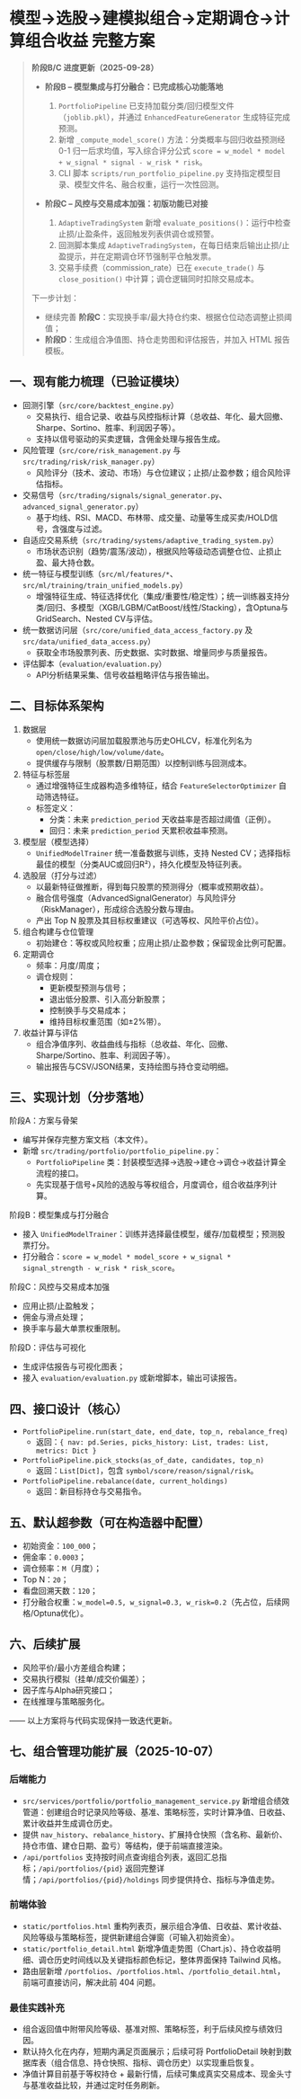 # 模型→选股→建模拟组合→定期调仓→计算组合收益 完整方案

> **阶段B/C 进度更新（2025-09-28）**
>
> - **阶段B – 模型集成与打分融合：已完成核心功能落地**  
>   1. `PortfolioPipeline` 已支持加载分类/回归模型文件（`joblib.pkl`），并通过 `EnhancedFeatureGenerator` 生成特征完成预测。  
>   2. 新增 `_compute_model_score()` 方法：分类概率与回归收益预测经 0-1 归一后求均值，写入综合评分公式 `score = w_model * model + w_signal * signal - w_risk * risk`。  
>   3. CLI 脚本 `scripts/run_portfolio_pipeline.py` 支持指定模型目录、模型文件名、融合权重，运行一次性回测。
>
> - **阶段C – 风控与交易成本加强：初版功能已对接**  
>   1. `AdaptiveTradingSystem` 新增 `evaluate_positions()`：运行中检查止损/止盈条件，返回触发列表供调仓或预警。  
>   2. 回测脚本集成 `AdaptiveTradingSystem`，在每日结束后输出止损/止盈提示，并在定期调仓环节强制平仓触发票。  
>   3. 交易手续费（commission_rate）已在 `execute_trade()` 与 `close_position()` 中计算；调仓逻辑同时扣除交易成本。
>
> 下一步计划：  
> - 继续完善 **阶段C**：实现换手率/最大持仓约束、根据仓位动态调整止损阈值；  
> - **阶段D**：生成组合净值图、持仓走势图和评估报告，并加入 HTML 报告模板。  


## 一、现有能力梳理（已验证模块）
- 回测引擎（`src/core/backtest_engine.py`）
  - 交易执行、组合记录、收益与风控指标计算（总收益、年化、最大回撤、Sharpe、Sortino、胜率、利润因子等）。
  - 支持以信号驱动的买卖逻辑，含佣金处理与报告生成。
- 风险管理（`src/core/risk_management.py` 与 `src/trading/risk/risk_manager.py`）
  - 风险评分（技术、波动、市场）与仓位建议；止损/止盈参数；组合风险评估指标。
- 交易信号（`src/trading/signals/signal_generator.py`、`advanced_signal_generator.py`）
  - 基于均线、RSI、MACD、布林带、成交量、动量等生成买卖/HOLD信号，含强度与过滤。
- 自适应交易系统（`src/trading/systems/adaptive_trading_system.py`）
  - 市场状态识别（趋势/震荡/波动），根据风险等级动态调整仓位、止损止盈、最大持仓数。
- 统一特征与模型训练（`src/ml/features/*`、`src/ml/training/train_unified_models.py`）
  - 增强特征生成、特征选择优化（集成/重要性/稳定性）；统一训练器支持分类/回归、多模型（XGB/LGBM/CatBoost/线性/Stacking），含Optuna与GridSearch、Nested CV与评估。
- 统一数据访问层（`src/core/unified_data_access_factory.py` 及 `src/data/unified_data_access.py`）
  - 获取全市场股票列表、历史数据、实时数据、增量同步与质量报告。
- 评估脚本（`evaluation/evaluation.py`）
  - API分析结果采集、信号收益粗略评估与报告输出。

## 二、目标体系架构
1) 数据层
   - 使用统一数据访问层加载股票池与历史OHLCV，标准化列名为 `open/close/high/low/volume/date`。
   - 提供缓存与限制（股票数/日期范围）以控制训练与回测成本。
2) 特征与标签层
   - 通过增强特征生成器构造多维特征，结合 `FeatureSelectorOptimizer` 自动筛选特征。
   - 标签定义：
     - 分类：未来 `prediction_period` 天收益率是否超过阈值（正例）。
     - 回归：未来 `prediction_period` 天累积收益率预测。
3) 模型层（模型选择）
   - `UnifiedModelTrainer` 统一准备数据与训练，支持 Nested CV；选择指标最佳的模型（分类AUC或回归R²），持久化模型及特征列表。
4) 选股层（打分与过滤）
   - 以最新特征做推断，得到每只股票的预测得分（概率或预期收益）。
   - 融合信号强度（AdvancedSignalGenerator）与风险评分（RiskManager），形成综合选股分数与理由。
   - 产出 Top N 股票及其目标权重建议（可选等权、风险平价占位）。
5) 组合构建与仓位管理
   - 初始建仓：等权或风险权重；应用止损/止盈参数；保留现金比例可配置。
6) 定期调仓
   - 频率：月度/周度；
   - 调仓规则：
     - 更新模型预测与信号；
     - 退出低分股票、引入高分新股票；
     - 控制换手与交易成本；
     - 维持目标权重范围（如±2%带）。
7) 收益计算与评估
   - 组合净值序列、收益曲线与指标（总收益、年化、回撤、Sharpe/Sortino、胜率、利润因子等）。
   - 输出报告与CSV/JSON结果，支持绘图与持仓变动明细。

## 三、实现计划（分步落地）
阶段A：方案与骨架
- 编写并保存完整方案文档（本文件）。
- 新增 `src/trading/portfolio/portfolio_pipeline.py`：
  - `PortfolioPipeline` 类：封装模型选择→选股→建仓→调仓→收益计算全流程的接口。
  - 先实现基于信号+风险的选股与等权组合，月度调仓，组合收益序列计算。

阶段B：模型集成与打分融合
- 接入 `UnifiedModelTrainer`：训练并选择最佳模型，缓存/加载模型；预测股票打分。
- 打分融合：`score = w_model * model_score + w_signal * signal_strength - w_risk * risk_score`。

阶段C：风控与交易成本加强
- 应用止损/止盈触发；
- 佣金与滑点处理；
- 换手率与最大单票权重限制。

阶段D：评估与可视化
- 生成评估报告与可视化图表；
- 接入 `evaluation/evaluation.py` 或新增脚本，输出可读报告。

## 四、接口设计（核心）
- `PortfolioPipeline.run(start_date, end_date, top_n, rebalance_freq)`
  - 返回：`{ nav: pd.Series, picks_history: List, trades: List, metrics: Dict }`
- `PortfolioPipeline.pick_stocks(as_of_date, candidates, top_n)`
  - 返回：`List[Dict]`，包含 `symbol/score/reason/signal/risk`。
- `PortfolioPipeline.rebalance(date, current_holdings)`
  - 返回：新目标持仓与交易指令。

## 五、默认超参数（可在构造器中配置）
- 初始资金：`100_000`；
- 佣金率：`0.0003`；
- 调仓频率：`M`（月度）；
- Top N：`20`；
- 看盘回溯天数：`120`；
- 打分融合权重：`w_model=0.5, w_signal=0.3, w_risk=0.2`（先占位，后续网格/Optuna优化）。

## 六、后续扩展
- 风险平价/最小方差组合构建；
- 交易执行模拟（挂单/成交价偏差）；
- 因子库与Alpha研究接口；
- 在线推理与策略服务化。

—— 以上方案将与代码实现保持一致迭代更新。

## 七、组合管理功能扩展（2025-10-07）

### 后端能力
- `src/services/portfolio/portfolio_management_service.py` 新增组合绩效管道：创建组合时记录风险等级、基准、策略标签，实时计算净值、日收益、累计收益并生成调仓历史。
- 提供 `nav_history`、`rebalance_history`、扩展持仓快照（含名称、最新价、持仓市值、建仓日期、盈亏）等结构，便于前端直接渲染。
- `/api/portfolios` 支持按时间点查询组合列表，返回汇总指标；`/api/portfolios/{pid}` 返回完整详情；`/api/portfolios/{pid}/holdings` 同步提供持仓、指标与净值走势。

### 前端体验
- `static/portfolios.html` 重构列表页，展示组合净值、日收益、累计收益、风险等级与策略标签，提供新建组合弹窗（可输入初始资金）。
- `static/portfolio_detail.html` 新增净值走势图（Chart.js）、持仓收益明细、调仓历史时间线以及关键指标颜色标记，整体界面保持 Tailwind 风格。
- 路由层新增 `/portfolios`、`/portfolios.html`、`/portfolio_detail.html`，前端可直接访问，解决此前 404 问题。

### 最佳实践补充
- 组合返回值中附带风险等级、基准对照、策略标签，利于后续风控与绩效归因。
- 默认持久化在内存，短期内满足页面展示；后续可将 PortfolioDetail 映射到数据库表（组合信息、持仓快照、指标、调仓历史）以实现重启恢复。
- 净值计算目前基于等权持仓 + 最新行情，后续可集成真实交易成本、现金头寸与基准收益比较，并通过定时任务刷新。
